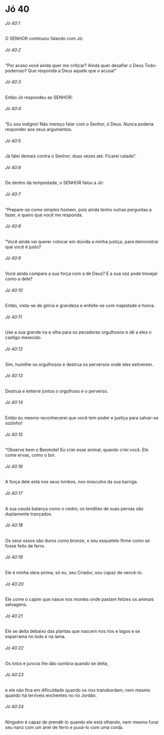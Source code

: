# Jó 40

###### Jó 40:1

O SENHOR continuou falando com Jó:

###### Jó 40:2

“Por acaso você ainda quer me criticar? Ainda quer desafiar o Deus Todo-poderoso? Que responda a Deus aquele que o acusa!”

###### Jó 40:3

Então Jó respondeu ao SENHOR:

###### Jó 40:4

“Eu sou indigno! Não mereço falar com o Senhor, ó Deus. Nunca poderia responder aos seus argumentos.

###### Jó 40:5

Já falei demais contra o Senhor; duas vezes até. Ficarei calado”.

###### Jó 40:6

De dentro da tempestade, o SENHOR falou a Jó:

###### Jó 40:7

“Prepare-se como simples homem, pois ainda tenho outras perguntas a fazer, e quero que você me responda.

###### Jó 40:8

“Você ainda vai querer colocar em dúvida a minha justiça, para demonstrar que você é justo?

###### Jó 40:9

Você ainda compara a sua força com a de Deus? E a sua voz pode trovejar como a dele?

###### Jó 40:10

Então, vista-se de glória e grandeza e enfeite-se com majestade e honra.

###### Jó 40:11

Use a sua grande ira e olhe para os pecadores orgulhosos e dê a eles o castigo merecido.

###### Jó 40:12

Sim, humilhe os orgulhosos e destrua os perversos onde eles estiverem.

###### Jó 40:13

Destrua e enterre juntos o orgulhoso e o perverso.

###### Jó 40:14

Então eu mesmo reconhecerei que você tem poder e justiça para salvar-se sozinho!

###### Jó 40:15

“Observe bem o Beemote! Eu criei esse animal, quando criei você. Ele come ervas, como o boi.

###### Jó 40:16

A força dele está nos seus lombos, nos músculos da sua barriga.

###### Jó 40:17

A sua cauda balança como o cedro; os tendões de suas pernas são duplamente trançados.

###### Jó 40:18

Os seus ossos são duros como bronze, o seu esqueleto firme como se fosse feito de ferro.

###### Jó 40:19

Ele é minha obra-prima; só eu, seu Criador, sou capaz de vencê-lo.

###### Jó 40:20

Ele come o capim que nasce nos montes onde pastam felizes os animais selvagens.

###### Jó 40:21

Ele se deita debaixo das plantas que nascem nos rios e lagos e se esparrama no lodo e na lama.

###### Jó 40:22

Os lotos e juncos lhe dão sombra quando se deita,

###### Jó 40:23

e ele não fica em dificuldade quando os rios transbordam, nem mesmo quando há terríveis enchentes no rio Jordão.

###### Jó 40:24

Ninguém é capaz de prendê-lo quando ele está olhando, nem mesmo furar seu nariz com um anel de ferro e puxá-lo com uma corda.

